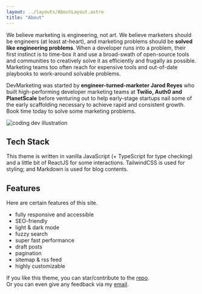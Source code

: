 ```yaml
---
layout: ../layouts/AboutLayout.astro
title: "About"
---
```


<p>
  We believe marketing is engineering, not art. We believe marketers should be engineers (at least at-heart), and marketing problems should be <b>solved like engineering problems</b>. When a developer runs into a problem, their first instinct is to time-box it and use a broad-swath of open-source tools and communities to creatively solve it as efficiently and frugally as possible. Marketing teams too often reach for expensive tools and out-of-date playbooks to work-around solvable problems. 
</p>
<p>

DevMarketing was started by <b>engineer-turned-marketer Jarod Reyes</b> who built high-performing developer marketing teams at <b>Twilio, Auth0 and PlanetScale</b> before venturing out to help early-stage startups nail some of the early scaffolding necessary to achieve rapid and consistent growth. Book time today to solve some marketing problems.

</p>

<div>
  <img src="/assets/dev.svg" class="sm:w-1/2 mx-auto" alt="coding dev illustration">
</div>

## Tech Stack

This theme is written in vanilla JavaScript (+ TypeScript for type checking) and a little bit of ReactJS for some interactions. TailwindCSS is used for styling; and Markdown is used for blog contents.

## Features

Here are certain features of this site.

- fully responsive and accessible
- SEO-friendly
- light & dark mode
- fuzzy search
- super fast performance
- draft posts
- pagination
- sitemap & rss feed
- highly customizable

If you like this theme, you can star/contribute to the [repo](https://github.com/satnaing/astro-paper).  
Or you can even give any feedback via my [email](mailto:contact@satnaing.dev).
